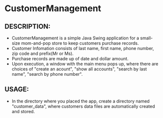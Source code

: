 CustomerManagement
==================

## DESCRIPTION:
- CustomerManagement is a simple Java Swing application for a small-size mom-and-pop store to keep customers purchase records.
- Customer Infomation consists of last name, first name, phone number, zip code and prefix(Mr or Ms).
- Purchase records are made up of date and dollar amount.
- Upon execution, a window with the main menu pops up, where there are choices of "create an acount", "show all accounts", "search by last name", "search by phone number".

## USAGE:
- In the directory where you placed the app, create a directory named "customer_data", where customers data files are automatically created and stored.
